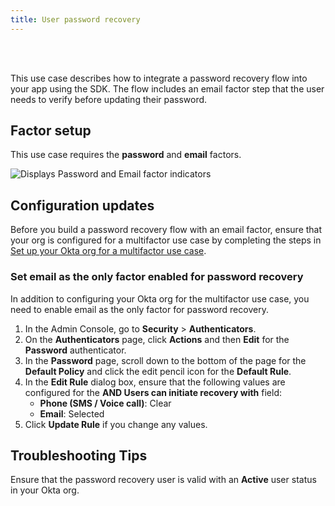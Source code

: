 ```yaml
---
title: User password recovery
---
```


<div class="oie-embedded-sdk">

<ApiLifecycle access="ie" /><br>
<ApiLifecycle access="Limited GA" /><br>

<StackSelector class="cleaner-selector"/>

This use case describes how to integrate a password recovery flow into your app using the SDK. The flow includes an email factor step that the user needs to verify before updating their password.

## Factor setup

This use case requires the **password** and **email** factors.

<div class="common-image-format">

![Displays Password and Email factor indicators](/img/oie-embedded-sdk/factor-password-email.png)

</div>

## Configuration updates

Before you build a password recovery flow with an email factor, ensure that your org is configured for a multifactor use case by completing the steps in [Set up your Okta org for a multifactor use case](/docs/guides/oie-embedded-common-org-setup/-/main/#set-up-your-okta-org-for-a-multifactor-use-case).

### Set email as the only factor enabled for password recovery

In addition to configuring your Okta org for the multifactor use case, you need to enable email as the only factor for password recovery.

1. In the Admin Console, go to **Security** > **Authenticators**.
1. On the **Authenticators** page, click **Actions** and then **Edit** for the **Password** authenticator.
1. In the **Password** page, scroll down to the bottom of the page for the **Default Policy** and click
   the edit pencil icon for the **Default Rule**.
1. In the **Edit Rule** dialog box, ensure that the following values are configured for the **AND Users can initiate recovery with** field:
   * **Phone (SMS / Voice call)**: Clear
   * **Email**: Selected
1. Click **Update Rule** if you change any values.

<StackSelector snippet="summaryofsteps" noSelector />

<StackSelector snippet="integrationsteps" noSelector />

## Troubleshooting Tips

Ensure that the password recovery user is valid with an **Active** user status in your Okta org.

</div>

